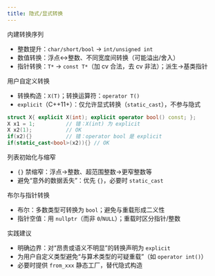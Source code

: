 ```yaml
---
title: 隐式/显式转换
---
```


内建转换序列
- 整数提升：`char/short/bool` → `int/unsigned int`
- 数值转换：浮点↔整数、不同宽度间转换（可能溢出/舍入）
- 指针转换：`T*` → `const T*`（加 cv 合法，去 cv 非法）；派生→基类指针

用户自定义转换
- 转换构造：`X(T)`；转换运算符：`operator T()`
- `explicit`（C++11+）：仅允许显式转换（`static_cast`），不参与隐式
```cpp
struct X{ explicit X(int); explicit operator bool() const; };
X x1 = 1;          // 错：X(int) 为 explicit
X x2(1);           // OK
if(x2){}           // 错：operator bool 是 explicit
if(static_cast<bool>(x2)){} // OK
```

列表初始化与缩窄
- `{}` 禁缩窄：浮点→整数、超范围整数→更窄整数等
- 避免“意外的数据丢失”：优先 `{}`，必要时 `static_cast`

布尔与指针转换
- 布尔：多数类型可转换为 `bool`；避免与重载形成二义性
- 指针空值：用 `nullptr`（而非 `0`/`NULL`）；重载时区分指针/整数

实践建议
- 明确边界：对“昂贵或语义不明显”的转换声明为 `explicit`
- 为用户自定义类型避免“与算术类型的可疑重载”（如 `operator int()`）
- 必要时提供 `from_xxx` 静态工厂，替代隐式构造
